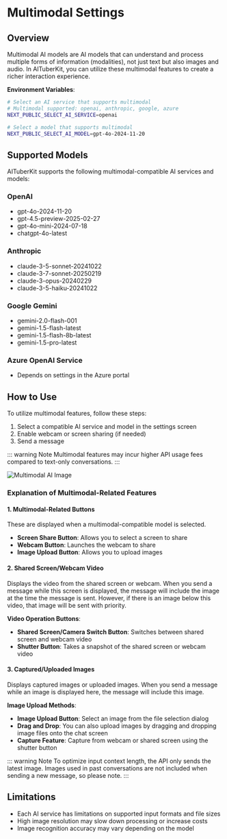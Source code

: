 # Multimodal Settings

## Overview

Multimodal AI models are AI models that can understand and process multiple forms of information (modalities), not just text but also images and audio. In AITuberKit, you can utilize these multimodal features to create a richer interaction experience.

**Environment Variables**:

```bash
# Select an AI service that supports multimodal
# Multimodal supported: openai, anthropic, google, azure
NEXT_PUBLIC_SELECT_AI_SERVICE=openai

# Select a model that supports multimodal
NEXT_PUBLIC_SELECT_AI_MODEL=gpt-4o-2024-11-20
```

## Supported Models

AITuberKit supports the following multimodal-compatible AI services and models:

### OpenAI

- gpt-4o-2024-11-20
- gpt-4.5-preview-2025-02-27
- gpt-4o-mini-2024-07-18
- chatgpt-4o-latest

### Anthropic

- claude-3-5-sonnet-20241022
- claude-3-7-sonnet-20250219
- claude-3-opus-20240229
- claude-3-5-haiku-20241022

### Google Gemini

- gemini-2.0-flash-001
- gemini-1.5-flash-latest
- gemini-1.5-flash-8b-latest
- gemini-1.5-pro-latest

### Azure OpenAI Service

- Depends on settings in the Azure portal

## How to Use

To utilize multimodal features, follow these steps:

1. Select a compatible AI service and model in the settings screen
2. Enable webcam or screen sharing (if needed)
3. Send a message

::: warning Note
Multimodal features may incur higher API usage fees compared to text-only conversations.
:::

![Multimodal AI Image](/images/ai_k3nfi.png)

### Explanation of Multimodal-Related Features

#### 1. Multimodal-Related Buttons

These are displayed when a multimodal-compatible model is selected.

- **Screen Share Button**: Allows you to select a screen to share
- **Webcam Button**: Launches the webcam to share
- **Image Upload Button**: Allows you to upload images

#### 2. Shared Screen/Webcam Video

Displays the video from the shared screen or webcam.
When you send a message while this screen is displayed, the message will include the image at the time the message is sent.
However, if there is an image below this video, that image will be sent with priority.

**Video Operation Buttons**:

- **Shared Screen/Camera Switch Button**: Switches between shared screen and webcam video
- **Shutter Button**: Takes a snapshot of the shared screen or webcam video

#### 3. Captured/Uploaded Images

Displays captured images or uploaded images.
When you send a message while an image is displayed here, the message will include this image.

**Image Upload Methods**:

- **Image Upload Button**: Select an image from the file selection dialog
- **Drag and Drop**: You can also upload images by dragging and dropping image files onto the chat screen
- **Capture Feature**: Capture from webcam or shared screen using the shutter button

::: warning Note
To optimize input context length, the API only sends the latest image. Images used in past conversations are not included when sending a new message, so please note.
:::

## Limitations

- Each AI service has limitations on supported input formats and file sizes
- High image resolution may slow down processing or increase costs
- Image recognition accuracy may vary depending on the model

